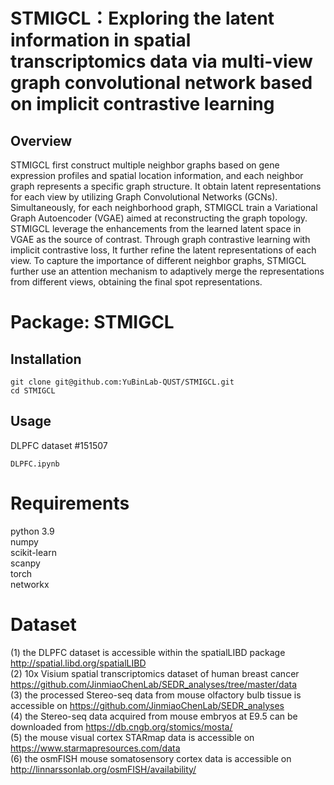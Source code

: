 # STMIGCL：Exploring the latent information in spatial transcriptomics data via multi-view graph convolutional network based on implicit contrastive learning
## Overview
STMIGCL first construct multiple neighbor graphs based on gene expression profiles and spatial location information, and each neighbor graph represents a specific graph structure. It obtain latent representations for each view by utilizing Graph Convolutional Networks (GCNs). Simultaneously, for each neighborhood graph, STMIGCL train a Variational Graph Autoencoder (VGAE) aimed at reconstructing the graph topology. STMIGCL leverage the enhancements from the learned latent space in VGAE as the source of contrast. Through graph contrastive learning with implicit contrastive loss, It further refine the latent representations of each view. To capture the importance of different neighbor graphs, STMIGCL further use an attention mechanism to adaptively merge the representations from different views, obtaining the final spot representations.

# Package: STMIGCL
## Installation
```
git clone git@github.com:YuBinLab-QUST/STMIGCL.git
cd STMIGCL
```
## Usage
DLPFC dataset #151507
```
DLPFC.ipynb
```
# Requirements
python 3.9 <br>
numpy <br>
scikit-learn <br>
scanpy <br>
torch <br>
networkx <br>
# Dataset
(1) the DLPFC dataset is accessible within the spatialLIBD package http://spatial.libd.org/spatialLIBD <br>
(2) 10x Visium spatial transcriptomics dataset of human breast cancer https://github.com/JinmiaoChenLab/SEDR_analyses/tree/master/data <br>
(3) the processed Stereo-seq data from mouse olfactory bulb tissue is accessible on https://github.com/JinmiaoChenLab/SEDR_analyses <br>
(4) the Stereo-seq data acquired from mouse embryos at E9.5 can be downloaded from https://db.cngb.org/stomics/mosta/ <br>
(5) the mouse visual cortex STARmap data is accessible on https://www.starmapresources.com/data <br>
(6) the osmFISH mouse somatosensory cortex data is accessible on http://linnarssonlab.org/osmFISH/availability/ <br>
